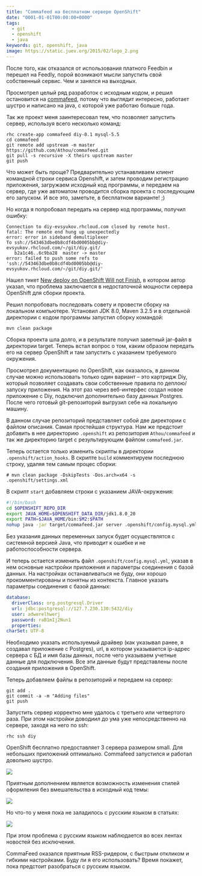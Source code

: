```yaml
---
title: "Commafeed на бесплатном сервере OpenShift"
date: "0001-01-01T00:00:00+0000"
tags:
  - git
  - openshift
  - java
keywords: git, openshift, java
image: https://static.juev.org/2015/02/logo_2.png
---
```

После того, как отказался от использования платного Feedbin и перешел на Feedly, порой возникают мысли запустить свой собственный сервис. Чем и занялся на выходных.

Просмотрел целый ряд разработок с исходным кодом, и решил остановится на [commafeed](https://github.com/Athou/commafeed), потому что выглядит интересно, работает шустро и написано на java, с которой уже работаю больше года.

Так же проект меня заинтересовал тем, что позволяет запустить сервер, используя всего несколько команд:

```shell
rhc create-app commafeed diy-0.1 mysql-5.5
cd commafeed
git remote add upstream -m master https://github.com/Athou/commafeed.git
git pull -s recursive -X theirs upstream master
git push
```

Что может быть проще? Предварительно устанавливаем клиент командной строки сервиса Openshift, и затем проводим регистрацию приложения, загружаем исходный код программы, и передаем на сервер, где уже автоматом проводится сборка проекта с последующим его запуском. И все это, заметьте, в бесплатном варианте! ;)

Но когда я попробовал передать на сервер код программы, получил ошибку:

```text
Connection to diy-evsyukov.rhcloud.com closed by remote host.
fatal: The remote end hung up unexpectedly
error: error in sideband demultiplexer
To ssh://543463dbe0b8cdf4bd0005bb@diy-evsyukov.rhcloud.com/~/git/diy.git/
   b2a1c46..6c9ba28  master -> master
error: failed to push some refs to 'ssh://543463dbe0b8cdf4bd0005bb@diy-evsyukov.rhcloud.com/~/git/diy.git/'
```

Нашел тикет [New deploy on OpenShift Will not Finish](https://github.com/Athou/commafeed/issues/637), в котором автор указал, что проблема заключается в недостаточной мощности сервера OpenShift для сборки проекта.

Решил попробовать последовать совету и провести сборку на локальном компьютере. Установил JDK 8.0, Maven 3.2.5 и в отдельной директории с кодом программы запустил сборку командой:

```shell
mvn clean package
```

Сборка проекта шла долго, и в результате получил заветный jar-файл в директории target. Теперь встал вопрос о том, каким образом передать его на сервер OpenShift и там запустить с указанием требуемого окружения.

Просмотрел документацию по OpenShift, как оказалось, в данном случае можно использовать только один вариант – это картридж Diy, который позволяет создавать свои собственные правила по деплою/запуску приложения. На этот раз через веб-интерфес создал новое приложение с Diy, подключил дополнительно базу данных Postgres. После чего готовый git-репозиторий выгрузил себе на локальную машину.

В данном случае репозиторий представляет собой две директории с файлом описания. Самая простейшая структура. Нам же предстоит добавить в нее директорию `.openshift` из репозитория `Athou/commafeed` и так же директорию target c результирующим файлом `commafeed.jar`.

Теперь остается только изменить скрипты в директории `.openshift/action_hooks`. В скрипте `build` комментируем последнюю строку, удаляя тем самым процес сборки:

```shell
# mvn clean package -DskipTests -Dos.arch=x64 -s .openshift/settings.xml
```

В скрипт `start` добавляем строки с указанием JAVA-окружения:

```bash
#!/bin/bash
cd $OPENSHIFT_REPO_DIR
export JAVA_HOME=$OPENSHIFT_DATA_DIR/jdk1.8.0_20
export PATH=$JAVA_HOME/bin:$M2:$PATH
nohup java -jar target/commafeed.jar server .openshift/config.mysql.yml > ${OPENSHIFT_DIY_LOG_DIR}/commafeed.log 2>&2 &
```

Без указания данных переменных запуск будет осуществлятся с системной версией Java, что приводит к ошибке и не работоспособности сервера.

И теперь остается изменить файл `.openshift/config.mysql.yml`, указав в нем основные настройки приложения и параметры соединения с базой данных. На настройках останавливаться не буду, они хорошо прокомментированы и понятны из контекста. Главное указать параметры соединения с базой данных:

```yaml
database:
  driverClass: org.postgresql.Driver
  url: jdbc:postgresql://127.7.230.130:5432/diy
  user: adwerelhwerj
  password: raB1mIj2Nun1
  properties:
charSet: UTF-8
```

Необходимо указать используемый драйвер (как указывал ранее, я создавал приложение с Postgres), url, в котором указывается ip-адрес сервера с БД и имя базы данных, после чего указываем учетные данные для подключения. Все эти данные будут представлены после создания приложения в OpenShift.

Теперь добавляем файлы в репозиторий и передаем на сервер:

```shell
git add .
git commit -a -m "Adding files"
git push
```

Запустить сервер корректно мне удалось с третьего или четвертого раза. При этом настройки доводиил до ума уже непосредственно на сервере, заходя на него по ssh:

```shell
rhc ssh diy
```

OpenShift бесплатно предоставляет 3 сервера размером small. Для небольших приложений оптимально. Commafeed запустился и работал довольно шустро.

[![](https://static.juev.org/2015/02/commafeed.png)](https://static.juev.org/2015/02/commafeed.png)

Приятным дополнением является возможность изменения стилей оформления без вмешательства в исходный код темы:

[![](https://static.juev.org/2015/02/settings.png)](https://static.juev.org/2015/02/settings.png)

Но что-то у меня пока не заладилось с русским языком в статьях:

[![](https://static.juev.org/2015/02/russian.png)](https://static.juev.org/2015/02/russian.png)

При этом проблема с русским языком наблюдается во всех лентах новостей без исключения.

CommaFeed оказался приятным RSS-ридером, с быстрым откликом и гибкими настройками. Буду ли я его использовать? Время покажет, пока предстоит разобраться с русским языком.
